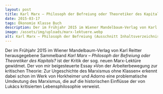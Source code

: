 ```yaml
---
layout: post
title: Karl Marx – Philosoph der Befreiung oder Theoretiker des Kapitals
date: 2015-03-17
tags: Ökonomie Klasse Buch
description: Der im Frühjahr 2015 im Wiener Mandelbaum-Verlag von Karl Reitter herausgegebene Sammelband <em>Karl Marx – Philosoph der Befreiung oder Theoretiker des Kapitals?</em> ist der Kritik der sog. neuen Marx-Lektüre gewidmet.
image: /assets/img/uploads/marx-lektuere.webp
alt: Karl Marx – Philosoph der Befreiung (Ausschnitt Inhaltsverzeichnis)
---
```


Der im Frühjahr 2015 im Wiener Mandelbaum-Verlag von Karl Reitter herausgegebene Sammelband *Karl Marx – Philosoph der Befreiung oder Theoretiker des Kapitals?* ist der Kritik der sog. neuen Marx-Lektüre gewidmet. Der von mir beigesteuerte Essay »Von der Arbeiterbewegung zur kritischen Theorie: Zur Urgeschichte des Marxismus ohne Klassen« erkennt dabei schon im Werk von Horkheimer und Adorno eine problematische Umdeutung des Marxismus, die auf die historischen Einflüsse der von Lukács kritisierten Lebensphilosophie verweist.

